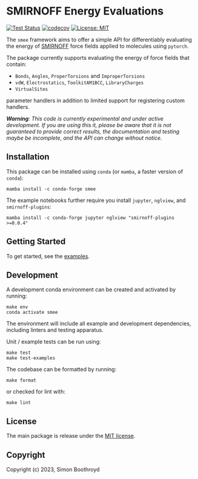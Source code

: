 SMIRNOFF Energy Evaluations
===========================
[![Test Status](https://github.com/simonboothroyd/smee/actions/workflows/ci.yaml/badge.svg?branch=main)](https://github.com/simonboothroyd/smee/actions/workflows/ci.yaml)
[![codecov](https://codecov.io/gh/simonboothroyd/smee/branch/main/graph/badge.svg)](https://codecov.io/gh/simonboothroyd/smee/branch/main)
[![License: MIT](https://img.shields.io/badge/License-MIT-yellow.svg)](https://opensource.org/licenses/MIT)

The `smee` framework aims to offer a simple API for differentiably evaluating the energy of [SMIRNOFF](https://openforcefield.github.io/standards/standards/smirnoff/) 
force fields applied to molecules using `pytorch`.

The package currently supports evaluating the energy of force fields that contain: 

* `Bonds`, `Angles`, `ProperTorsions` and `ImproperTorsions` 
* `vdW`, `Electrostatics`, `ToolkitAM1BCC`, `LibraryCharges`
* `VirtualSites`

parameter handlers in addition to limited support for registering custom handlers.

***Warning**: This code is currently experimental and under active development. If you are using this it, please be 
aware that it is not guaranteed to provide correct results, the documentation and testing maybe be incomplete, and the
API can change without notice.*

## Installation

This package can be installed using `conda` (or `mamba`, a faster version of `conda`):

```shell
mamba install -c conda-forge smee
```

The example notebooks further require you install `jupyter`, `nglview`, and `smirnoff-plugins`:

```shell
mamba install -c conda-forge jupyter nglview "smirnoff-plugins >=0.0.4"
```

## Getting Started

To get started, see the [examples](examples).

## Development

A development conda environment can be created and activated by running:

```shell
make env
conda activate smee
```

The environment will include all example and development dependencies, including linters and testing apparatus.

Unit / example tests can be run using:

```shell
make test
make test-examples
```

The codebase can be formatted by running:

```shell
make format
```

or checked for lint with:

```shell
make lint
```

## License

The main package is release under the [MIT license](LICENSE). 

## Copyright

Copyright (c) 2023, Simon Boothroyd
